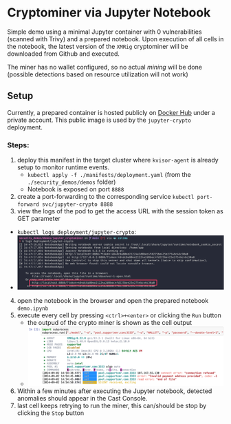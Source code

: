 # Cryptominer via Jupyter Notebook

Simple demo using a minimal Jupyter container with 0 vulnerabilities (scanned with Trivy) and a prepared notebook.
Upon execution of all cells in the notebook, the latest version of the `XMRig` cryptominer will be downloaded from Github and executed.


The miner has no wallet configured, so no actual _mining_ will be done (possible detections based on resource utilization will not work)


## Setup

Currently, a prepared container is hosted publicly on [Docker Hub](https://hub.docker.com/repository/docker/sleshme/securitydemos/general) under a private account.
This public image is used by the `jupyter-crypto` deployment.

### Steps:
1) deploy this manifest in the target cluster where `kvisor-agent` is already setup to monitor runtime events.
    - `kubectl apply -f ./manifests/deployment.yaml` (from the `./security_demos/demos` folder)
    - Notebook is exposed on port `8888`
2) create a port-forwarding to the corresponding service `kubectl port-forward svc/jupyter-crypto 8888` 
3) view the logs of the pod to get the access URL with the session token as GET parameter
  - `kubectl logs deployment/jupyter-crypto`:
  - ![alt text](docs/access_url_in_logs.png)
4) open the notebook in the browser and open the prepared notebook `demo.ipynb`
6) execute every cell by pressing `<ctrl>+<enter>` or clicking the `Run` button
    - the outpud of the crypto miner is shown as the cell output
    - ![alt text](docs/miner_output.png)
5) Within a few minutes after executing the Jupyter notebook, detected anomalies should appear in the Cast Console.
6) last cell keeps retrying to run the miner, this can/should be stop by clicking the `Stop` button